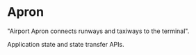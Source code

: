 # Apron

"Airport Apron connects runways and taxiways to the terminal".

Application state and state transfer APIs.